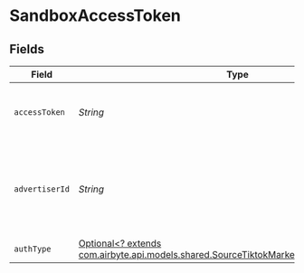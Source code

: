 # SandboxAccessToken


## Fields

| Field                                                                                                                                                 | Type                                                                                                                                                  | Required                                                                                                                                              | Description                                                                                                                                           |
| ----------------------------------------------------------------------------------------------------------------------------------------------------- | ----------------------------------------------------------------------------------------------------------------------------------------------------- | ----------------------------------------------------------------------------------------------------------------------------------------------------- | ----------------------------------------------------------------------------------------------------------------------------------------------------- |
| `accessToken`                                                                                                                                         | *String*                                                                                                                                              | :heavy_check_mark:                                                                                                                                    | The long-term authorized access token.                                                                                                                |
| `advertiserId`                                                                                                                                        | *String*                                                                                                                                              | :heavy_check_mark:                                                                                                                                    | The Advertiser ID which generated for the developer's Sandbox application.                                                                            |
| `authType`                                                                                                                                            | [Optional<? extends com.airbyte.api.models.shared.SourceTiktokMarketingSchemasAuthType>](../../models/shared/SourceTiktokMarketingSchemasAuthType.md) | :heavy_minus_sign:                                                                                                                                    | N/A                                                                                                                                                   |
